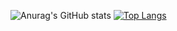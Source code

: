 ![Anurag's GitHub stats](https://github-readme-stats.vercel.app/api?username=sebbur04&show_icons=true&theme=tokyonight)
[![Top Langs](https://github-readme-stats.vercel.app/api/top-langs/?username=sebbur04)](https://github.com/anuraghazra/github-readme-stats)
